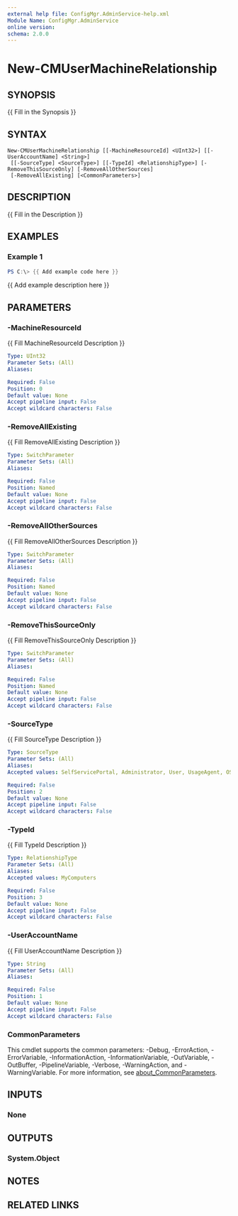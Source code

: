 ```yaml
---
external help file: ConfigMgr.AdminService-help.xml
Module Name: ConfigMgr.AdminService
online version:
schema: 2.0.0
---
```


# New-CMUserMachineRelationship

## SYNOPSIS
{{ Fill in the Synopsis }}

## SYNTAX

```
New-CMUserMachineRelationship [[-MachineResourceId] <UInt32>] [[-UserAccountName] <String>]
 [[-SourceType] <SourceType>] [[-TypeId] <RelationshipType>] [-RemoveThisSourceOnly] [-RemoveAllOtherSources]
 [-RemoveAllExisting] [<CommonParameters>]
```

## DESCRIPTION
{{ Fill in the Description }}

## EXAMPLES

### Example 1
```powershell
PS C:\> {{ Add example code here }}
```

{{ Add example description here }}

## PARAMETERS

### -MachineResourceId
{{ Fill MachineResourceId Description }}

```yaml
Type: UInt32
Parameter Sets: (All)
Aliases:

Required: False
Position: 0
Default value: None
Accept pipeline input: False
Accept wildcard characters: False
```

### -RemoveAllExisting
{{ Fill RemoveAllExisting Description }}

```yaml
Type: SwitchParameter
Parameter Sets: (All)
Aliases:

Required: False
Position: Named
Default value: None
Accept pipeline input: False
Accept wildcard characters: False
```

### -RemoveAllOtherSources
{{ Fill RemoveAllOtherSources Description }}

```yaml
Type: SwitchParameter
Parameter Sets: (All)
Aliases:

Required: False
Position: Named
Default value: None
Accept pipeline input: False
Accept wildcard characters: False
```

### -RemoveThisSourceOnly
{{ Fill RemoveThisSourceOnly Description }}

```yaml
Type: SwitchParameter
Parameter Sets: (All)
Aliases:

Required: False
Position: Named
Default value: None
Accept pipeline input: False
Accept wildcard characters: False
```

### -SourceType
{{ Fill SourceType Description }}

```yaml
Type: SourceType
Parameter Sets: (All)
Aliases:
Accepted values: SelfServicePortal, Administrator, User, UsageAgent, OSDDefined

Required: False
Position: 2
Default value: None
Accept pipeline input: False
Accept wildcard characters: False
```

### -TypeId
{{ Fill TypeId Description }}

```yaml
Type: RelationshipType
Parameter Sets: (All)
Aliases:
Accepted values: MyComputers

Required: False
Position: 3
Default value: None
Accept pipeline input: False
Accept wildcard characters: False
```

### -UserAccountName
{{ Fill UserAccountName Description }}

```yaml
Type: String
Parameter Sets: (All)
Aliases:

Required: False
Position: 1
Default value: None
Accept pipeline input: False
Accept wildcard characters: False
```

### CommonParameters
This cmdlet supports the common parameters: -Debug, -ErrorAction, -ErrorVariable, -InformationAction, -InformationVariable, -OutVariable, -OutBuffer, -PipelineVariable, -Verbose, -WarningAction, and -WarningVariable. For more information, see [about_CommonParameters](http://go.microsoft.com/fwlink/?LinkID=113216).

## INPUTS

### None

## OUTPUTS

### System.Object
## NOTES

## RELATED LINKS
